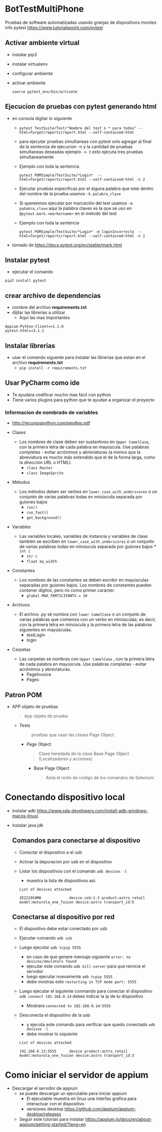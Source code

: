 # BotTestMultiPhone
Pruebas de software automatizadas usando granjas de dispositivos moviles
info pytest https://www.tutorialspoint.com/pytest

## Activar ambiente virtual

- instalar pip3
- instalar virtualenv
- configurar ambiente 
- activar ambiente
  
  ```source pytest_env/bin/activate```

## Ejecucion de pruebas con pytest generando html

- en consola digitar lo siguiente
  * ```pytest TestSuite/Test/"Nombre del test o * para todos" --html=Target/reports/report.html --self-contained-html```
  * para ejecutar pruebas simultaneas con pytest solo agregar al final de la sentencia de ejecucion -n y la cantidad de pruebas simultaneas deseadas ejemplo `-n 3` esto ejecuta tres pruebas simultaneamente
  * Ejemplo con toda la sentencia 
    
    `pytest POMSimple/TestSuite/*Login*  --html=Target/reports/report.html --self-contained-html -n 2`
  * Ejecutar pruebas especificas por el alguna palabra que este dentro del nombre de la prueba usamos `-k palabra_clave`
  * Si queremnos ejecutar por marcación del test usamos `-m pañabra_clave` aqui la palabra claves es la que se uso en `@pytest.mark.<markername>` en el metodo del test
  * Ejemplo con toda la sentencia
  
    `pytest POMSimple/TestSuite/*Login* -m loginIncorrecto  --html=Target/reports/report.html --self-contained-html -n 2`
- tomado de https://docs.pytest.org/en/stable/mark.html 


## Instalar pytest

- ejecutar el comando 

```pip3 install pytest```

## crear archivo de dependencias

- nombre del archivo **requirements.txt**
- dijitar las librerias a utilizar
  * Aqui las mas importantes

```
Appium-Python-Client==1.1.0
pytest-html==3.1.1
```

## Instalar librerias

- usar el comando siguente para instalar las librerias que estan en el archivo **requirements.txt** 
  * ```pip install -r requirements.txt```

## Usar PyCharm como ide

- Te ayudara codificar mucho mas facil con python
- Tiene varios plugins para python que te ayudan a organizar el proyecto

### Informacion de nombrado de variables
- http://recursospython.com/pep8es.pdf

- Clases
  * Los nombres de clase deben ser sustantivos en ```Upper CamelCase```, con la primera letra de cada palabra en mayúscula. Use palabras completas - evitar acrónimos y abreviaturas (a menos que la abreviatura es mucho más extendido que el de la forma larga, como la dirección URL o HTML).
    * ```class Raster```
    * ```class ImageSprite```
  
- Métodos
  * Los métodos deben ser verbos en ```lower_case_with_underscores``` o un conjunto de varias palabras todas en minúscula separada por guiones bajos    
    * ```run()```
    * ```run_fast()```
    * ```get_background()```
- Variables
  * Las variables locales, variables de instancia y variables de clase también se escriben en ```lower_case_with_underscores``` o un conjunto de varias palabras todas en minúscula separada por guiones bajos    * ```int i```
    * ```str c```
    * ```float my_width```
- Constantes
  * Los nombres de las constantes se deben escribir en mayúsculas separadas por guiones bajos. Los nombres de constantes pueden contener dígitos, pero no como primer carácter.
    * ```global MAX_PARTICIPANTS = 10```
  
- Archivos
  * El archivo .py sé nombra con ```lower CamelCase```  o un conjunto de varias palabras que comienza con un verbo en minúsculas; es decir, con la primera letra en minúscula y la primera letra de las palabras siguientes en mayúsculas.
    * testLogin
    * login
  
- Carpetas
  * Las carpetas se nombras con ```Upper CamelCase``` , con la primera letra de cada palabra en mayúscula. Use palabras completas - evitar acrónimos y abreviaturas.
    * PageInvoice
    * Pages



## Patron POM

* APP objeto de pruebas
    > App objeto de prueba
  * Tests
     > pruebas que usan las clases Page Object
    * Page Object
      > Clase heredada de la clase Base Page Object (Localizadores y acciones) 
      * Base Page Object
        > Aisla el resto de codigo de los comandos de Selenium


# Conectando dispositivo local
* Instalar adb https://www.xda-developers.com/install-adb-windows-macos-linux/
* Instalar java jdk

  ## Comandos para conectarse al dispositivo
  
  * Conectar el dispositivo a el usb
  * Activar la depuracion por usb en el dispositivo
  * Listar los dispositivos con el comando ``` adb devices -l ```
    * muestra la lista de dispositivos asi:
    
     ```List of devices attached ```
    
     ```ZE2229S9MH             device usb:1-3 product:astro_retail model:motorola_one_fusion device:astro transport_id:5 ```
  ## Conectarse al dispositivo por red

  * El dispositivo debe estar conectado por usb
  * Ejecutar comando ```adb usb```
  * Luego ejecutar ```adb tcpip 5555```
    * en caso de que genere mensaje siguiente ``` error: no devices/emulators found ```
    * ejecutar este comando ```adb kill-server``` para que reinicie el servidor
    * luego ejecutar nuevamente ```adb tcpip 5555```
    * debe mostras esto ```restarting in TCP mode port: 5555```
  * Luego ejecutar el siguiente conmando para conectar el dispositivo ```adb connect 192.168.0.14``` debes indicar la ip de tu dispositivo
    * Mostrara ```connected to 192.168.0.14:5555```
  * Desconecta el dispositivo de la usb
    * y ejecuta este comando para verificar que quedo conectado ``` adb devices -l ```
    * debe mostrar lo siquiente
    
    ```List of devices attached ```
    
     ```192.168.0.13:5555      device product:astro_retail model:motorola_one_fusion device:astro transport_id:3```

# Como iniciar el servidor de appium
  * Descargar el servidor de appium
    * se puede descargar un ejecutable para iniciar appium
      * El ejecutable muestra en linus una interfas grafica para interactuar con el dispositivo
      * versiones desktop https://github.com/appium/appium-desktop/releases
    * Seguir este tutorias para instalar https://appium.io/docs/en/about-appium/getting-started/?lang=en
  